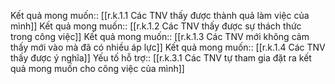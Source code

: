 Kết quả mong muốn:: [[r.k.1.1 Các TNV thấy được thành quả làm việc của mình]]
Kết quả mong muốn:: [[r.k.1.2 Các TNV thấy được sự thách thức trong công việc]]
Kết quả mong muốn:: [[r.k.1.3 Các TNV mới không cảm thấy mới vào mà đã có nhiều áp lực]]
Kết quả mong muốn:: [[r.k.1.4 Các TNV thấy được ý nghĩa]]
Yếu tố hỗ trợ:: [[r.k.3.1 Các TNV tự tham gia đặt ra kết quả mong muốn cho công việc của mình]]